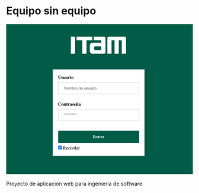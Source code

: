# Equipo sin equipo
[![Drag Racing](Chat/assets/img/chat-itam.png)](https://ingenieria-de-software-itam-2020.github.io/Equipo-sin-equipo-/Chat/)

Proyecto de aplicación web para ingeniería de software.
